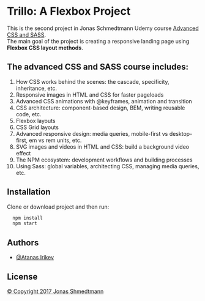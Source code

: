 
# Trillo: A Flexbox Project

This is the second project in Jonas Schmedtmann Udemy course [Advanced CSS and SASS](https://www.udemy.com/course/advanced-css-and-sass/).  
The main goal of the project is creating a responsive landing page using **Flexbox CSS layout methods**.

## The advanced CSS and SASS course includes:
1. How CSS works behind the scenes: the cascade, specificity, inheritance, etc.
2. Responsive images in HTML and CSS for faster pageloads
3. Advanced CSS animations with @keyframes, animation and transition
4. CSS architecture: component-based design, BEM, writing reusable code, etc.
5. Flexbox layouts
6. CSS Grid layouts
7. Advanced responsive design: media queries, mobile-first vs desktop-first, em vs rem units, etc.
8. SVG images and videos in HTML and CSS: build a background video effect
9. The NPM ecosystem: development workflows and building processes
10. Using Sass: global variables, architecting CSS, managing media queries, etc.


## Installation

Clone or download project and then run:

```bash
  npm install
  npm start
```
    
## Authors

- [@Atanas Irikev](https://github.com/na4oman)


## License

[&copy; Copyright 2017 Jonas Shmedtmann](https://www.udemy.com/course/advanced-css-and-sass/)

